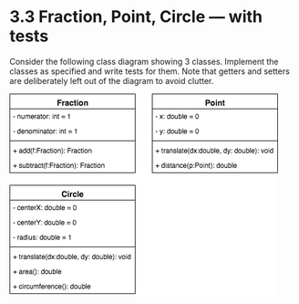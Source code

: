 # 3.3 Fraction, Point, Circle — with tests

Consider the following class diagram showing 3 classes. Implement the classes as specified and write tests for them. Note that getters and setters are deliberately left out of the diagram to avoid clutter.

![diagram showing class design for this drill](class_design.png)